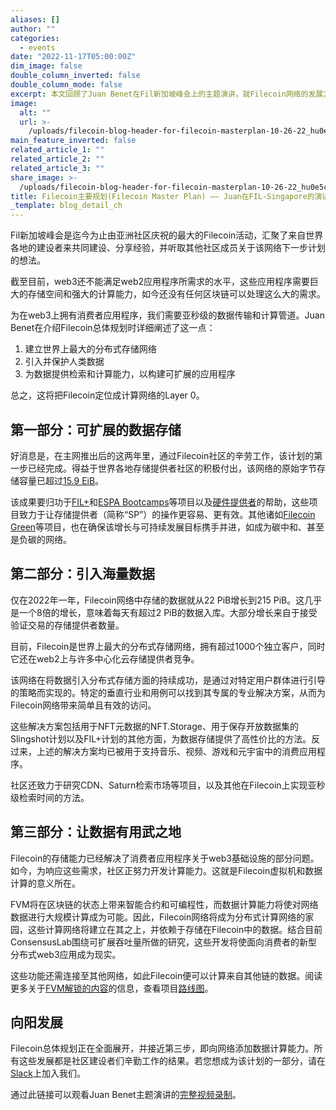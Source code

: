 ```yaml
---
aliases: []
author: ""
categories:
  - events
date: "2022-11-17T05:00:00Z"
dim_image: false
double_column_inverted: false
double_column_mode: false
excerpt: 本文回顾了Juan Benet在Fil新加坡峰会上的主题演讲，就Filecoin网络的发展方向进行探讨。
image:
  alt: ""
  url: >-
    /uploads/filecoin-blog-header-for-filecoin-masterplan-10-26-22_hu0e5cacb812f18f7ab5ab3f1c7f828ca1_1929954_2000x0_resize_q90_linear.webp
main_feature_inverted: false
related_article_1: ""
related_article_2: ""
related_article_3: ""
share_image: >-
  /uploads/filecoin-blog-header-for-filecoin-masterplan-10-26-22_hu0e5cacb812f18f7ab5ab3f1c7f828ca1_1929954_2000x0_resize_q90_linear.webp
title: Filecoin主要规划(Filecoin Master Plan) —— Juan在FIL-Singapore的演讲回顾
_template: blog_detail_ch
---
```


Fil新加坡峰会是迄今为止由亚洲社区庆祝的最大的Filecoin活动，汇聚了来自世界各地的建设者来共同建设、分享经验，并听取其他社区成员关于该网络下一步计划的想法。

截至目前，web3还不能满足web2应用程序所需求的水平，这些应用程序需要巨大的存储空间和强大的计算能力，如今还没有任何区块链可以处理这么大的需求。

为在web3上拥有消费者应用程序，我们需要亚秒级的数据传输和计算管道。Juan Benet在介绍Filecoin总体规划时详细阐述了这一点：

1. 建立世界上最大的分布式存储网络
2. 引入并保护人类数据
3. 为数据提供检索和计算能力，以构建可扩展的应用程序

总之，这将把Filecoin定位成计算网络的Layer 0。

## 第一部分：可扩展的数据存储

好消息是，在主网推出后的这两年里，通过Filecoin社区的辛劳工作，该计划的第一步已经完成。得益于世界各地存储提供者社区的积极付出，该网络的原始字节存储容量已超过[15.9 EiB](https://dashboard.starboard.ventures/capacity-services)。

该成果要归功于[FIL+](https://filplus.d.interplanetary.one/about)和[ESPA Bootcamps](https://www.web3espa.io/)等项目以及[硬件提供者](https://filecoin.io/blog/posts/espa-bootcamp-amd-s-view-on-filecoin-and-web3/)的帮助，这些项目致力于让存储提供者（简称“SP”）的操作更容易、更有效。其他诸如[Filecoin Green](https://filecoin.io/blog/posts/filecoin-green/)等项目，也在确保该增长与可持续发展目标携手并进，如成为碳中和、甚至是负碳的网络。

## 第二部分：引入海量数据

仅在2022年一年，Filecoin网络中存储的数据就从22 PiB增长到215 PiB。这几乎是一个8倍的增长，意味着每天有超过2 PiB的数据入库。大部分增长来自于接受验证交易的存储提供者数量。

目前，Filecoin是世界上最大的分布式存储网络，拥有超过1000个独立客户，同时它还在web2上与许多中心化云存储提供者竞争。

该网络在将数据引入分布式存储方面的持续成功，是通过对特定用户群体进行引导的策略而实现的。特定的垂直行业和用例可以找到其专属的专业解决方案，从而为Filecoin网络带来简单且有效的访问。

这些解决方案包括用于NFT元数据的NFT.Storage、用于保存开放数据集的Slingshot计划以及FIL+计划的其他方面，为数据存储提供了高性价比的方法。反过来，上述的解决方案均已被用于支持音乐、视频、游戏和元宇宙中的消费应用程序。

社区还致力于研究CDN、Saturn检索市场等项目，以及其他在Filecoin上实现亚秒级检索时间的方法。

## 第三部分：让数据有用武之地

Filecoin的存储能力已经解决了消费者应用程序关于web3基础设施的部分问题。如今，为响应这些需求，社区正努力开发计算能力。这就是Filecoin虚拟机和数据计算的意义所在。

FVM将在区块链的状态上带来智能合约和可编程性，而数据计算能力将使对网络数据进行大规模计算成为可能。因此，Filecoin网络将成为分布式计算网络的家园，这些计算网络将建立在其之上，并依赖于存储在Filecoin中的数据。结合目前ConsensusLab围绕可扩展吞吐量所做的研究，这些开发将使面向消费者的新型分布式web3应用成为现实。

这些功能还需连接至其他网络，如此Filecoin便可以计算来自其他链的数据。阅读更多关于[FVM解锁的内容](https://filecoin.io/blog/posts/what-the-fvm-unlocks/)的信息，查看项目[路线图](https://fvm.filecoin.io/#roadmap-4)。

## 向阳发展

Filecoin总体规划正在全面展开，并接近第三步，即向网络添加数据计算能力。所有这些发展都是社区建设者们辛勤工作的结果。若您想成为该计划的一部分，请在[Slack](https://filecoin.io/slack)上加入我们。

通过此链接可以观看Juan Benet主题演讲的[完整视频录制](https://youtu.be/oY1ot0qD0Rw)。
